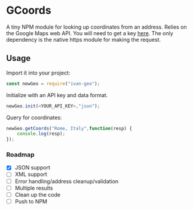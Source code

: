 # GCoords

A tiny NPM module for looking up coordinates from an address. Relies on the Google Maps web API. You will need to get a key [here](https://developers.google.com/maps/web/). The only dependency is the native https module for making the request.

## Usage

Import it into your project:

```javascript
const newGeo = require("ivan-geo");
```

Initialize with an API key and data format.

```javascript
newGeo.init(<YOUR_API_KEY>,"json");
```

Query for coordinates:

```javascript
newGeo.getCoords("Rome, Italy",function(resp) {
	console.log(resp);
});
```

### Roadmap
 - [x] JSON support
 - [ ] XML support
 - [ ] Error handling/address cleanup/validation
 - [ ] Multiple results
 - [ ] Clean up the code
 - [ ] Push to NPM